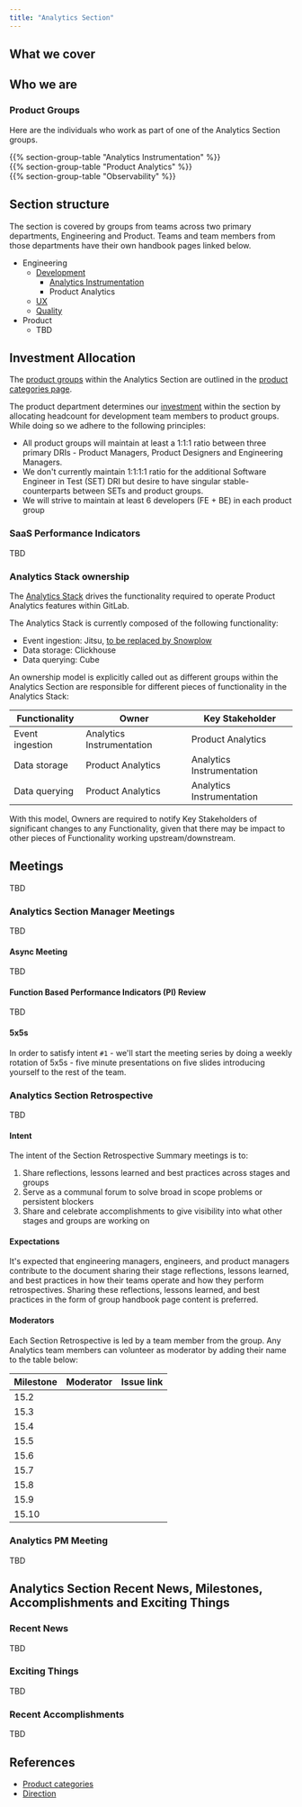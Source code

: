 ```yaml
---
title: "Analytics Section"
---
```


## What we cover

## Who we are

### Product Groups

Here are the individuals who work as part of one of the Analytics Section groups.

<div class="container">
    <div class="row">
        <div class="col">{{% section-group-table "Analytics Instrumentation" %}}</div>
        <div class="col">{{% section-group-table "Product Analytics" %}}</div>
        <div class="col">{{% section-group-table "Observability" %}}</div>
    </div>
</div>

## Section structure

The section is covered by groups from teams across two primary departments, Engineering and Product. Teams and team members from those departments have their own handbook pages linked below.

- Engineering
   - [Development](/handbook/engineering/development/)
      - [Analytics Instrumentation](/handbook/engineering/development/analytics/analytics-instrumentation/)
      - Product Analytics
   - [UX](/handbook/product/ux/#team-structure)
   - [Quality](/handbook/engineering/quality/#quality-engineering-structure)
- Product
   - TBD

## Investment Allocation

The [product groups](/handbook/company/structure/#product-groups) within the Analytics Section are outlined in the [product categories page](/handbook/product/categories/#analytics-section).

The product department determines our [investment](https://internal.gitlab.com/handbook/product/investment/) within the section by allocating headcount for development team members to product groups. While doing so we adhere to the following principles:

- All product groups will maintain at least a 1:1:1 ratio between three primary DRIs - Product Managers, Product Designers and Engineering Managers.
- We don't currently maintain 1:1:1:1 ratio for the additional Software Engineer in Test (SET) DRI but desire to have singular stable-counterparts between SETs and product groups.
- We will strive to maintain at least 6 developers (FE + BE) in each product group

### SaaS Performance Indicators

TBD

### Analytics Stack ownership

The [Analytics Stack](https://gitlab.com/groups/gitlab-org/-/epics/8562) drives the functionality required to operate Product Analytics features within GitLab.

The Analytics Stack is currently composed of the following functionality:

- Event ingestion: Jitsu, [to be replaced by Snowplow](https://gitlab.com/groups/gitlab-org/-/epics/9865)
- Data storage: Clickhouse
- Data querying: Cube

An ownership model is explicitly called out as different groups within the Analytics Section are responsible for different pieces of functionality in the Analytics Stack:

| Functionality | Owner | Key Stakeholder |
|---|---|---|
| Event ingestion | Analytics Instrumentation | Product Analytics |
| Data storage | Product Analytics | Analytics Instrumentation |
| Data querying | Product Analytics | Analytics Instrumentation |

With this model, Owners are required to notify Key Stakeholders of significant changes to any Functionality, given that there may be impact to other pieces of Functionality working upstream/downstream.

## Meetings

TBD

### Analytics Section Manager Meetings

TBD

#### Async Meeting

TBD

#### Function Based Performance Indicators (PI) Review

TBD

#### 5x5s

In order to satisfy intent `#1` - we'll start the meeting series by doing a weekly rotation of 5x5s - five minute presentations on five slides introducing yourself to the rest of the team.

### Analytics Section Retrospective

TBD

#### Intent

The intent of the Section Retrospective Summary meetings is to:

1. Share reflections, lessons learned and best practices across stages and groups
1. Serve as a communal forum to solve broad in scope problems or persistent blockers
1. Share and celebrate accomplishments to give visibility into what other stages and groups are working on

#### Expectations

It's expected that engineering managers, engineers, and product managers contribute to the document sharing their stage reflections, lessons learned, and best practices in how their teams operate and how they perform retrospectives. Sharing these reflections, lessons learned, and best practices in the form of group handbook page content is preferred.

#### Moderators

Each Section Retrospective is led by a team member from the group. Any Analytics team members can volunteer as moderator by adding their name to the table below:

| Milestone | Moderator | Issue link |
| --------- | --------- | ---------- |
| 15.2  |  |  |
| 15.3  |  |  |
| 15.4  |  |  |
| 15.5  |  |  |
| 15.6  |  |  |
| 15.7  |  |  |
| 15.8  |  |  |
| 15.9  |  |  |
| 15.10  |  |  |

### Analytics PM Meeting

TBD

## Analytics Section Recent News, Milestones, Accomplishments and Exciting Things

### Recent News

TBD

### Exciting Things

TBD

### Recent Accomplishments

TBD

## References

- [Product categories](/handbook/product/categories/#analytics-section)
- [Direction](https://about.gitlab.com/direction/analytics/)
